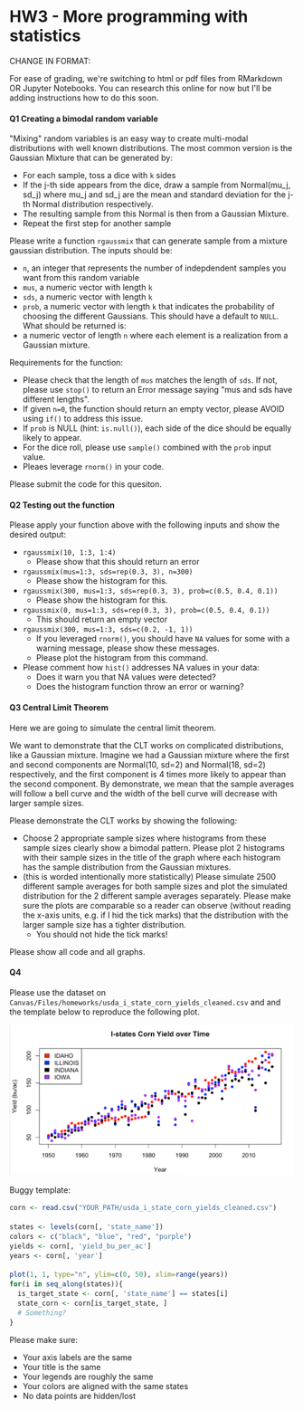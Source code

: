 # HW3 - More programming with statistics

CHANGE IN FORMAT:

For ease of grading, we're switching to html or pdf files from RMarkdown OR Jupyter Notebooks.
You can research this online for now but I'll be adding instructions how to do this soon.

#### Q1 Creating a bimodal random variable
"Mixing" random variables is an easy way to create multi-modal distributions with well known distributions.
The most common version is the Gaussian Mixture that can be generated by:
- For each sample, toss a dice with `k` sides
- If the j-th side appears from the dice, draw a sample from Normal(mu_j, sd_j) where mu_j and sd_j are the
  mean and standard deviation for the j-th Normal distribution respectively.
- The resulting sample from this Normal is then from a Gaussian Mixture.
- Repeat the first step for another sample


Please write a function `rgaussmix` that can generate sample from a mixture gaussian distribution.
The inputs should be:
- `n`, an integer that represents the number of indepdendent samples you want from this random variable
- `mus`, a numeric vector with length `k`
- `sds`, a numeric vector with length `k`
- `prob`, a numeric vector with length `k` that indicates the probability of choosing the different Gaussians. This should have a default to `NULL`.
What should be returned is:
- a numeric vector of length `n` where each element is a realization from a Gaussian mixture.


Requirements for the function:
- Please check that the length of `mus` matches the length of `sds`. If not, please use `stop()`
    to return an Error message saying "mus and sds have different lengths".
- If given `n=0`, the function should return an empty vector, please AVOID using `if()` to address this issue. 
- If `prob` is NULL (hint: `is.null()`), each side of the dice should be equally likely to appear.
- For the dice roll, please use `sample()` combined with the `prob` input value.
- Pleaes leverage `rnorm()` in your code.


Please submit the code for this quesiton.


#### Q2 Testing out the function
Please apply your function above with the following inputs and show the desired output:
- `rgaussmix(10, 1:3, 1:4)`
  - Please show that this should return an error
- `rgaussmix(mus=1:3, sds=rep(0.3, 3), n=300)`
  - Please show the histogram for this.
- `rgaussmix(300, mus=1:3, sds=rep(0.3, 3), prob=c(0.5, 0.4, 0.1))`
  - Please show the histogram for this.
- `rgaussmix(0, mus=1:3, sds=rep(0.3, 3), prob=c(0.5, 0.4, 0.1))`
  - This should return an empty vector
- `rgaussmix(300, mus=1:3, sds=c(0.2, -1, 1))`
  - If you leveraged `rnorm()`, you should have `NA` values for some with a warning message, please show these messages.
  - Please plot the histogram from this command.
- Please comment how `hist()` addresses NA values in your data:
  - Does it warn you that NA values were detected?
  - Does the histogram function throw an error or warning?


#### Q3 Central Limit Theorem
Here we are going to simulate the central limit theorem.

We want to demonstrate that the CLT works on complicated distributions, like a Gaussian mixture. Imagine we had a Gaussian mixture where the first and second components are Normal(10, sd=2) and Normal(18, sd=2) respectively, and the first component is 4 times more likely to appear than the second component.
By demonstrate, we mean that the sample averages will follow a bell curve and the width of the bell curve will decrease with larger sample sizes.

Please demonstrate the CLT works by showing the following:
- Choose 2 appropriate sample sizes where histograms from these sample sizes clearly show a bimodal pattern. Please plot 2 histograms with their sample sizes in the title of the graph where each histogram has the sample distribution from the Gaussian mixtures.
- (this is worded intentionally more statistically) Please simulate 2500 different sample averages for both sample sizes and plot the simulated distribution for the 2 different sample averages separately. Please make sure the plots are comparable so a reader can observe (without reading the x-axis units, e.g. if I hid the tick marks) that the distribution with the larger sample size has a tighter distribution.
  - You should not hide the tick marks!

Please show all code and all graphs.


#### Q4
Please use the dataset on `Canvas/Files/homeworks/usda_i_state_corn_yields_cleaned.csv` and and the template below to reproduce the following plot.

![I-states time series in corn yield](images/i-state-corn-trends.png)

Buggy template:
```r
corn <- read.csv("YOUR_PATH/usda_i_state_corn_yields_cleaned.csv")

states <- levels(corn[, 'state_name'])
colors <- c("black", "blue", "red", "purple")
yields <- corn[, 'yield_bu_per_ac']
years <- corn[, 'year']

plot(1, 1, type="n", ylim=c(0, 50), xlim=range(years))
for(i in seq_along(states)){
  is_target_state <- corn[, 'state_name'] == states[i]
  state_corn <- corn[is_target_state, ]
  # Something?
}
```
Please make sure:
- Your axis labels are the same
- Your title is the same
- Your legends are roughly the same
- Your colors are aligned with the same states
- No data points are hidden/lost
